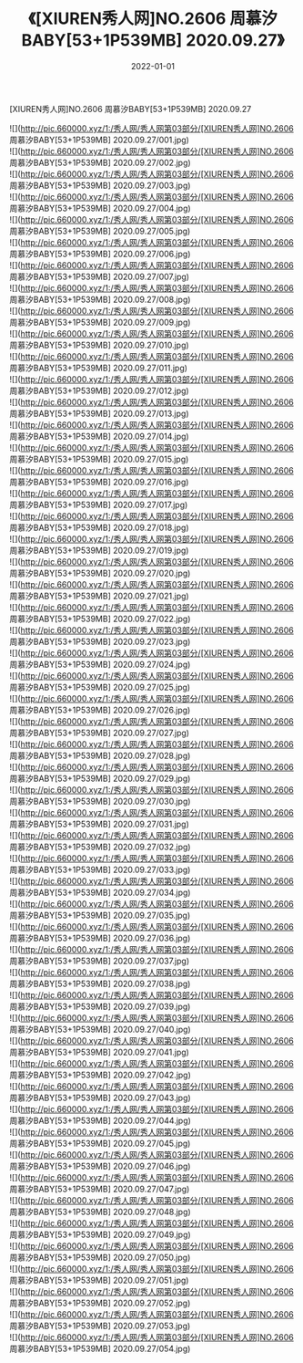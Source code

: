 ﻿---
layout: post
title:  《[XIUREN秀人网]NO.2606 周慕汐BABY[53+1P539MB] 2020.09.27》
date:   2022-01-01
img: http://pic.660000.xyz/1:/秀人网/秀人网第03部分/[XIUREN秀人网]NO.2606 周慕汐BABY[53+1P539MB] 2020.09.27/000.jpg
categories: [美女, 清纯, 唯美]
---

[XIUREN秀人网]NO.2606 周慕汐BABY[53+1P539MB] 2020.09.27

 ![](http://pic.660000.xyz/1:/秀人网/秀人网第03部分/[XIUREN秀人网]NO.2606 周慕汐BABY[53+1P539MB] 2020.09.27/001.jpg) <br>![](http://pic.660000.xyz/1:/秀人网/秀人网第03部分/[XIUREN秀人网]NO.2606 周慕汐BABY[53+1P539MB] 2020.09.27/002.jpg) <br>![](http://pic.660000.xyz/1:/秀人网/秀人网第03部分/[XIUREN秀人网]NO.2606 周慕汐BABY[53+1P539MB] 2020.09.27/003.jpg) <br>![](http://pic.660000.xyz/1:/秀人网/秀人网第03部分/[XIUREN秀人网]NO.2606 周慕汐BABY[53+1P539MB] 2020.09.27/004.jpg) <br>![](http://pic.660000.xyz/1:/秀人网/秀人网第03部分/[XIUREN秀人网]NO.2606 周慕汐BABY[53+1P539MB] 2020.09.27/005.jpg) <br>![](http://pic.660000.xyz/1:/秀人网/秀人网第03部分/[XIUREN秀人网]NO.2606 周慕汐BABY[53+1P539MB] 2020.09.27/006.jpg) <br>![](http://pic.660000.xyz/1:/秀人网/秀人网第03部分/[XIUREN秀人网]NO.2606 周慕汐BABY[53+1P539MB] 2020.09.27/007.jpg) <br>![](http://pic.660000.xyz/1:/秀人网/秀人网第03部分/[XIUREN秀人网]NO.2606 周慕汐BABY[53+1P539MB] 2020.09.27/008.jpg) <br>![](http://pic.660000.xyz/1:/秀人网/秀人网第03部分/[XIUREN秀人网]NO.2606 周慕汐BABY[53+1P539MB] 2020.09.27/009.jpg) <br>![](http://pic.660000.xyz/1:/秀人网/秀人网第03部分/[XIUREN秀人网]NO.2606 周慕汐BABY[53+1P539MB] 2020.09.27/010.jpg) <br>![](http://pic.660000.xyz/1:/秀人网/秀人网第03部分/[XIUREN秀人网]NO.2606 周慕汐BABY[53+1P539MB] 2020.09.27/011.jpg) <br>![](http://pic.660000.xyz/1:/秀人网/秀人网第03部分/[XIUREN秀人网]NO.2606 周慕汐BABY[53+1P539MB] 2020.09.27/012.jpg) <br>![](http://pic.660000.xyz/1:/秀人网/秀人网第03部分/[XIUREN秀人网]NO.2606 周慕汐BABY[53+1P539MB] 2020.09.27/013.jpg) <br>![](http://pic.660000.xyz/1:/秀人网/秀人网第03部分/[XIUREN秀人网]NO.2606 周慕汐BABY[53+1P539MB] 2020.09.27/014.jpg) <br>![](http://pic.660000.xyz/1:/秀人网/秀人网第03部分/[XIUREN秀人网]NO.2606 周慕汐BABY[53+1P539MB] 2020.09.27/015.jpg) <br>![](http://pic.660000.xyz/1:/秀人网/秀人网第03部分/[XIUREN秀人网]NO.2606 周慕汐BABY[53+1P539MB] 2020.09.27/016.jpg) <br>![](http://pic.660000.xyz/1:/秀人网/秀人网第03部分/[XIUREN秀人网]NO.2606 周慕汐BABY[53+1P539MB] 2020.09.27/017.jpg) <br>![](http://pic.660000.xyz/1:/秀人网/秀人网第03部分/[XIUREN秀人网]NO.2606 周慕汐BABY[53+1P539MB] 2020.09.27/018.jpg) <br>![](http://pic.660000.xyz/1:/秀人网/秀人网第03部分/[XIUREN秀人网]NO.2606 周慕汐BABY[53+1P539MB] 2020.09.27/019.jpg) <br>![](http://pic.660000.xyz/1:/秀人网/秀人网第03部分/[XIUREN秀人网]NO.2606 周慕汐BABY[53+1P539MB] 2020.09.27/020.jpg) <br>![](http://pic.660000.xyz/1:/秀人网/秀人网第03部分/[XIUREN秀人网]NO.2606 周慕汐BABY[53+1P539MB] 2020.09.27/021.jpg) <br>![](http://pic.660000.xyz/1:/秀人网/秀人网第03部分/[XIUREN秀人网]NO.2606 周慕汐BABY[53+1P539MB] 2020.09.27/022.jpg) <br>![](http://pic.660000.xyz/1:/秀人网/秀人网第03部分/[XIUREN秀人网]NO.2606 周慕汐BABY[53+1P539MB] 2020.09.27/023.jpg) <br>![](http://pic.660000.xyz/1:/秀人网/秀人网第03部分/[XIUREN秀人网]NO.2606 周慕汐BABY[53+1P539MB] 2020.09.27/024.jpg) <br>![](http://pic.660000.xyz/1:/秀人网/秀人网第03部分/[XIUREN秀人网]NO.2606 周慕汐BABY[53+1P539MB] 2020.09.27/025.jpg) <br>![](http://pic.660000.xyz/1:/秀人网/秀人网第03部分/[XIUREN秀人网]NO.2606 周慕汐BABY[53+1P539MB] 2020.09.27/026.jpg) <br>![](http://pic.660000.xyz/1:/秀人网/秀人网第03部分/[XIUREN秀人网]NO.2606 周慕汐BABY[53+1P539MB] 2020.09.27/027.jpg) <br>![](http://pic.660000.xyz/1:/秀人网/秀人网第03部分/[XIUREN秀人网]NO.2606 周慕汐BABY[53+1P539MB] 2020.09.27/028.jpg) <br>![](http://pic.660000.xyz/1:/秀人网/秀人网第03部分/[XIUREN秀人网]NO.2606 周慕汐BABY[53+1P539MB] 2020.09.27/029.jpg) <br>![](http://pic.660000.xyz/1:/秀人网/秀人网第03部分/[XIUREN秀人网]NO.2606 周慕汐BABY[53+1P539MB] 2020.09.27/030.jpg) <br>![](http://pic.660000.xyz/1:/秀人网/秀人网第03部分/[XIUREN秀人网]NO.2606 周慕汐BABY[53+1P539MB] 2020.09.27/031.jpg) <br>![](http://pic.660000.xyz/1:/秀人网/秀人网第03部分/[XIUREN秀人网]NO.2606 周慕汐BABY[53+1P539MB] 2020.09.27/032.jpg) <br>![](http://pic.660000.xyz/1:/秀人网/秀人网第03部分/[XIUREN秀人网]NO.2606 周慕汐BABY[53+1P539MB] 2020.09.27/033.jpg) <br>![](http://pic.660000.xyz/1:/秀人网/秀人网第03部分/[XIUREN秀人网]NO.2606 周慕汐BABY[53+1P539MB] 2020.09.27/034.jpg) <br>![](http://pic.660000.xyz/1:/秀人网/秀人网第03部分/[XIUREN秀人网]NO.2606 周慕汐BABY[53+1P539MB] 2020.09.27/035.jpg) <br>![](http://pic.660000.xyz/1:/秀人网/秀人网第03部分/[XIUREN秀人网]NO.2606 周慕汐BABY[53+1P539MB] 2020.09.27/036.jpg) <br>![](http://pic.660000.xyz/1:/秀人网/秀人网第03部分/[XIUREN秀人网]NO.2606 周慕汐BABY[53+1P539MB] 2020.09.27/037.jpg) <br>![](http://pic.660000.xyz/1:/秀人网/秀人网第03部分/[XIUREN秀人网]NO.2606 周慕汐BABY[53+1P539MB] 2020.09.27/038.jpg) <br>![](http://pic.660000.xyz/1:/秀人网/秀人网第03部分/[XIUREN秀人网]NO.2606 周慕汐BABY[53+1P539MB] 2020.09.27/039.jpg) <br>![](http://pic.660000.xyz/1:/秀人网/秀人网第03部分/[XIUREN秀人网]NO.2606 周慕汐BABY[53+1P539MB] 2020.09.27/040.jpg) <br>![](http://pic.660000.xyz/1:/秀人网/秀人网第03部分/[XIUREN秀人网]NO.2606 周慕汐BABY[53+1P539MB] 2020.09.27/041.jpg) <br>![](http://pic.660000.xyz/1:/秀人网/秀人网第03部分/[XIUREN秀人网]NO.2606 周慕汐BABY[53+1P539MB] 2020.09.27/042.jpg) <br>![](http://pic.660000.xyz/1:/秀人网/秀人网第03部分/[XIUREN秀人网]NO.2606 周慕汐BABY[53+1P539MB] 2020.09.27/043.jpg) <br>![](http://pic.660000.xyz/1:/秀人网/秀人网第03部分/[XIUREN秀人网]NO.2606 周慕汐BABY[53+1P539MB] 2020.09.27/044.jpg) <br>![](http://pic.660000.xyz/1:/秀人网/秀人网第03部分/[XIUREN秀人网]NO.2606 周慕汐BABY[53+1P539MB] 2020.09.27/045.jpg) <br>![](http://pic.660000.xyz/1:/秀人网/秀人网第03部分/[XIUREN秀人网]NO.2606 周慕汐BABY[53+1P539MB] 2020.09.27/046.jpg) <br>![](http://pic.660000.xyz/1:/秀人网/秀人网第03部分/[XIUREN秀人网]NO.2606 周慕汐BABY[53+1P539MB] 2020.09.27/047.jpg) <br>![](http://pic.660000.xyz/1:/秀人网/秀人网第03部分/[XIUREN秀人网]NO.2606 周慕汐BABY[53+1P539MB] 2020.09.27/048.jpg) <br>![](http://pic.660000.xyz/1:/秀人网/秀人网第03部分/[XIUREN秀人网]NO.2606 周慕汐BABY[53+1P539MB] 2020.09.27/049.jpg) <br>![](http://pic.660000.xyz/1:/秀人网/秀人网第03部分/[XIUREN秀人网]NO.2606 周慕汐BABY[53+1P539MB] 2020.09.27/050.jpg) <br>![](http://pic.660000.xyz/1:/秀人网/秀人网第03部分/[XIUREN秀人网]NO.2606 周慕汐BABY[53+1P539MB] 2020.09.27/051.jpg) <br>![](http://pic.660000.xyz/1:/秀人网/秀人网第03部分/[XIUREN秀人网]NO.2606 周慕汐BABY[53+1P539MB] 2020.09.27/052.jpg) <br>![](http://pic.660000.xyz/1:/秀人网/秀人网第03部分/[XIUREN秀人网]NO.2606 周慕汐BABY[53+1P539MB] 2020.09.27/053.jpg) <br>![](http://pic.660000.xyz/1:/秀人网/秀人网第03部分/[XIUREN秀人网]NO.2606 周慕汐BABY[53+1P539MB] 2020.09.27/054.jpg) <br>